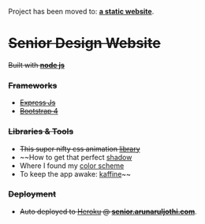 
Project has been moved to: **[ a static website](https://github.com/aaruljothi/sdWebsite)**.
# ~~Senior Design Website~~

~~Built with **[node js](https://nodejs.org/en/)**~~

### ~~Frameworks~~

* ~~[Express Js](https://expressjs.com/)~~
* ~~[Bootstrap 4](https://v4-alpha.getbootstrap.com/)~~

### ~~Libraries & Tools~~

* ~~This super nifty css animation [library](https://daneden.github.io/animate.css/)~~
* ~~How to get that perfect [shadow](https://www.cssmatic.com/box-shadow)
* Where I found my [color scheme](http://blog.visme.co/website-color-schemes/)
* To keep the app awake: [kaffine](http://kaffeine.herokuapp.com/)~~


### ~~Deployment~~

* ~~Auto deployed to [Heroku](https://www.heroku.com/home) @ **[senior.arunaruljothi.com](https://senior.arunaruljothi.com)**~~.
